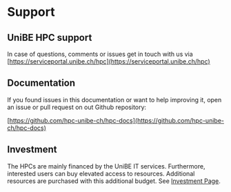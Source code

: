 # Support

## UniBE HPC support
In case of questions, comments or issues get in touch with us via [https://serviceportal.unibe.ch/hpc](https://serviceportal.unibe.ch/hpc)

## Documentation
If you found issues in this documentation or want to help improving it, open an issue or pull request on out Github repository:

[https://github.com/hpc-unibe-ch/hpc-docs](https://github.com/hpc-unibe-ch/hpc-docs)

## Investment
The HPCs are mainly financed by the UniBE IT services. Furthermore, interested users can buy elevated access to resources. Additional resources are purchased with this additional budget. See [Investment Page](investment.md). 

